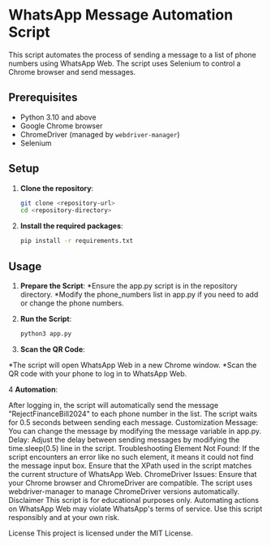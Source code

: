 # WhatsApp Message Automation Script

This script automates the process of sending a message to a list of phone numbers using WhatsApp Web. The script uses Selenium to control a Chrome browser and send messages.

## Prerequisites

- Python 3.10 and above
- Google Chrome browser
- ChromeDriver (managed by `webdriver-manager`)
- Selenium

## Setup

1. **Clone the repository**:
   ```bash
   git clone <repository-url>
   cd <repository-directory>

2.  **Install the required packages**:
    ```bash
	pip install -r requirements.txt

## Usage
1. **Prepare the Script**:
	*Ensure the app.py script is in the repository directory.
 	*Modify the phone_numbers list in app.py if you need to add or change the phone numbers.

2. **Run the Script**:
   ```bash
   python3 app.py

3. **Scan the QR Code**:

 *The script will open WhatsApp Web in a new Chrome window.
 *Scan the QR code with your phone to log in to WhatsApp Web.

4 **Automation**:

After logging in, the script will automatically send the message "RejectFinanceBill2024" to each phone number in the list.
The script waits for 0.5 seconds between sending each message.
Customization
Message: You can change the message by modifying the message variable in app.py.
Delay: Adjust the delay between sending messages by modifying the time.sleep(0.5) line in the script.
Troubleshooting
Element Not Found: If the script encounters an error like no such element, it means it could not find the message input box. Ensure that the XPath used in the script matches the current structure of WhatsApp Web.
ChromeDriver Issues: Ensure that your Chrome browser and ChromeDriver are compatible. The script uses webdriver-manager to manage ChromeDriver versions automatically.
Disclaimer
This script is for educational purposes only. Automating actions on WhatsApp Web may violate WhatsApp's terms of service. Use this script responsibly and at your own risk.

License
This project is licensed under the MIT License.
